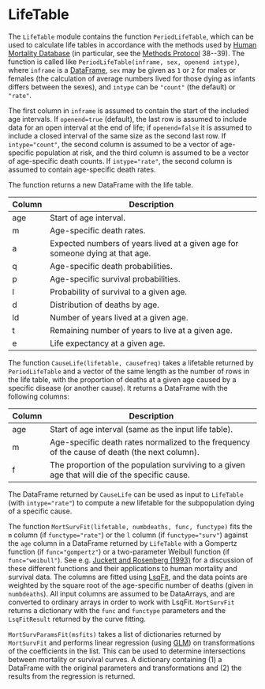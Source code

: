 # LifeTable
The `LifeTable` module contains the function `PeriodLifeTable`, which can be used to calculate life tables in accordance with the methods used by [Human Mortality Database](http://www.mortality.org/) (in particular, see the [Methods Protocol](http://www.mortality.org/Public/Docs/MethodsProtocol.pdf) 38--39). The function is called like `PeriodLifeTable(inframe, sex, openend intype)`, where `inframe` is a [DataFrame](https://github.com/JuliaStats/DataFrames.jl), `sex` may be given as `1` or `2` for males or females (the calculation of average numbers lived for those dying as infants differs between the sexes), and `intype` can be `"count"` (the default) or `"rate"`.

The first column in `inframe` is assumed to contain the start of the included age intervals. If `openend=true` (default), the last row is assumed to include data for an open interval at the end of life; if `openend=false` it is assumed to include a closed interval of the same size as the second last row. If `intype="count"`, the second column is assumed to be a vector of age-specific population at risk, and the third column is assumed to be a vector of age-specific death counts. If `intype="rate"`, the second column is assumed to contain age-specific death rates.

The function returns a new DataFrame with the life table.

| Column | Description
| ------ | -----------
| age | Start of age interval.
| m | Age-specific death rates.
| a | Expected numbers of years lived at a given age for someone dying at that age. 
| q | Age-specific death probabilities.
| p | Age-specific survival probabilities.
| l | Probability of survival to a given age.
| d | Distribution of deaths by age.
| ld | Number of years lived at a given age.
| t | Remaining number of years to live at a given age.
| e | Life expectancy at a given age.

The function `CauseLife(lifetable, causefreq)` takes a lifetable returned by `PeriodLifeTable` and a vector of the same length as the number of rows in the life table, with the proportion of deaths at a given age caused by a specific disease (or another cause). It returns a DataFrame with the following columns:


| Column | Description
| ------ | -----------
| age | Start of age interval (same as the input life table).
|m | Age-specific death rates normalized to the frequency of the cause of death (the next column).
|f | The proportion of the population surviving to a given age that will die of the specific cause.

The DataFrame returned by `CauseLife` can be used as input to `LifeTable` (with `intype="rate"`) to compute a new lifetable for the subpopulation dying of a specific cause.

The function `MortSurvFit(lifetable, numbdeaths, func, functype)` fits the `m` column (if `functype="rate"`) or the `l` column (if `functype="surv"`) against the `age` column in a DataFrame returned by `LifeTable` with a Gompertz function (if `func="gompertz"`) or a two-parameter Weibull function (if `func="weibull"`). See e.g. [Juckett and Rosenberg (1993)](http://www.ncbi.nlm.nih.gov/pubmed/8377524) for a discussion of these different functions and their applications to human mortality and survival data. The columns are fitted using [LsqFit](https://github.com/JuliaOpt/LsqFit.jl), and the data points are weighted by the square root of the age-specific number of deaths (given in `numbdeaths`). All input columns are assumed to be DataArrays, and are converted to ordinary arrays in order to work with LsqFit. `MortSurvFit` returns a dictionary with the `func` and `functype` parameters and the `LsqFitResult` returned by the curve fitting.

`MortSurvParamsFit(msfits)` takes a list of dictionaries returned by `MortSurvFit` and performs linear regression (using [GLM](https://github.com/JuliaStats/GLM.jl)) on transformations of the coefficients in the list. This can be used to determine intersections between mortality or survival curves. A dictionary containing (1) a DataFrame with the original parameters and transformations and (2) the results from the regression is returned.
